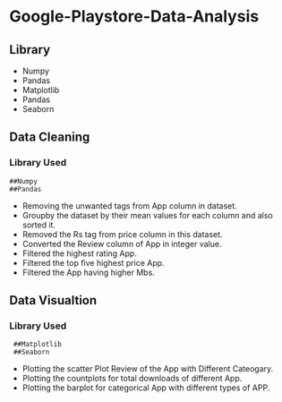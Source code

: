 # Google-Playstore-Data-Analysis

## Library
* Numpy
* Pandas
* Matplotlib
* Pandas
* Seaborn

## Data Cleaning
### Library Used
    ##Numpy 
    ##Pandas
* Removing the unwanted tags from App column in dataset.
* Groupby the dataset by their mean values for each column and also sorted it.
* Removed the Rs tag from price column in this dataset.
* Converted the Review column of App in integer value.
* Filtered the highest rating App.
* Filtered the top five highest price App.
* Filtered the App having higher Mbs.

## Data Visualtion

### Library Used
     ##Matplotlib
     ##Seaborn
* Plotting the scatter Plot Review of the App with Different Cateogary.
* Plotting the countplots for total downloads of different App.
* Plotting the barplot for categorical App with different types of APP.
